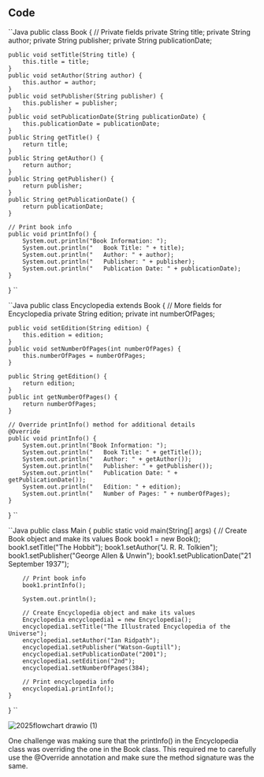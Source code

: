 ## Code


``Java
public class Book {
    // Private fields
    private String title;
    private String author;
    private String publisher;
    private String publicationDate;
    
    public void setTitle(String title) {
        this.title = title;
    }
    public void setAuthor(String author) {
        this.author = author;
    }
    public void setPublisher(String publisher) {
        this.publisher = publisher;
    }
    public void setPublicationDate(String publicationDate) {
        this.publicationDate = publicationDate;
    }
    public String getTitle() {
        return title;
    }
    public String getAuthor() {
        return author;
    }
    public String getPublisher() {
        return publisher;
    }
    public String getPublicationDate() {
        return publicationDate;
    }

    // Print book info
    public void printInfo() {
        System.out.println("Book Information: ");
        System.out.println("   Book Title: " + title);
        System.out.println("   Author: " + author);
        System.out.println("   Publisher: " + publisher);
        System.out.println("   Publication Date: " + publicationDate);
    }
}
``

``Java
public class Encyclopedia extends Book {
    // More fields for Encyclopedia
    private String edition;
    private int numberOfPages;

    public void setEdition(String edition) {
        this.edition = edition;
    }
    public void setNumberOfPages(int numberOfPages) {
        this.numberOfPages = numberOfPages;
    }

    public String getEdition() {
        return edition;
    }
    public int getNumberOfPages() {
        return numberOfPages;
    }

    // Override printInfo() method for additional details
    @Override
    public void printInfo() {
        System.out.println("Book Information: ");
        System.out.println("   Book Title: " + getTitle());
        System.out.println("   Author: " + getAuthor());
        System.out.println("   Publisher: " + getPublisher());
        System.out.println("   Publication Date: " + getPublicationDate());
        System.out.println("   Edition: " + edition);
        System.out.println("   Number of Pages: " + numberOfPages);
    }
}
``

``Java
public class Main {
    public static void main(String[] args) {
        // Create Book object and make its values
        Book book1 = new Book();
        book1.setTitle("The Hobbit");
        book1.setAuthor("J. R. R. Tolkien");
        book1.setPublisher("George Allen & Unwin");
        book1.setPublicationDate("21 September 1937");
        
        // Print book info
        book1.printInfo();
        
        System.out.println();
        
        // Create Encyclopedia object and make its values
        Encyclopedia encyclopedia1 = new Encyclopedia();
        encyclopedia1.setTitle("The Illustrated Encyclopedia of the Universe");
        encyclopedia1.setAuthor("Ian Ridpath");
        encyclopedia1.setPublisher("Watson-Guptill");
        encyclopedia1.setPublicationDate("2001");
        encyclopedia1.setEdition("2nd");
        encyclopedia1.setNumberOfPages(384);
        
        // Print encyclopedia info
        encyclopedia1.printInfo();
    }
}
``

![2025flowchart drawio (1)](https://github.com/user-attachments/assets/c1de9c4e-5d85-4114-b054-3642a3573952)

One challenge was making sure that the printInfo() in the Encyclopedia class was overriding the one in the Book class. This required
me to carefully use the @Override annotation and make sure the method signature was the same.



